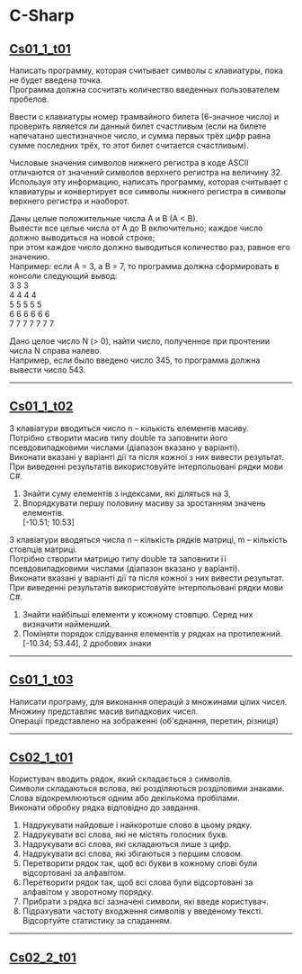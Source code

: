 # C-Sharp

## [Cs01_1_t01](/CS01_1_T01/)

Написать программу, которая считывает символы с клавиатуры, пока не будет введена точка.<br>
Программа должна сосчитать количество введенных пользователем пробелов.

Ввести с клавиатуры номер трамвайного билета (6-значное число) и проверить является ли данный билет счастливым
(если на билете напечатано шестизначное число, и сумма первых трёх цифр равна сумме последних трёх, то этот билет считается счастливым).

Числовые значения символов нижнего регистра в коде ASCII отличаются от значений символов верхнего регистра на величину 32.<br>
Используя эту информацию, написать программу, которая считывает с клавиатуры и конвертирует все символы нижнего регистра в символы верхнего регистра и наоборот.

Даны целые положительные числа A и B (A < B).<br>
Вывести все целые числа от A до B включительно; каждое число должно выводиться на новой строке;<br>
при этом каждое число должно выводиться количество раз, равное его значению.<br>
Например: если А = 3, а В = 7, то программа должна сформировать в консоли следующий вывод:<br>
3 3 3<br>
4 4 4 4<br>
5 5 5 5 5<br>
6 6 6 6 6 6<br>
7 7 7 7 7 7 7<br>

Дано целое число N (> 0), найти число, полученное при прочтении числа N справа налево.<br>
Например, если было введено число 345, то программа должна вывести число 543.

-----

## [Cs01_1_t02](/Cs01_1_t02/)

З клавіатури вводиться число n – кількість елементів масиву.<br>
Потрібно створити масив типу double та заповнити його псевдовипадковими числами (діапазон вказано у варіанті).<br>
Виконати вказані у варіанті дії та після кожної з них вивести результат.<br>
При виведенні результатів використовуйте інтерпольовані рядки мови C#.

1. Знайти суму елементів з індексами, які діляться на 3,
2. Впорядкувати першу половину масиву за зростанням значень елементів.<br>
[-10.51; 10.53]

З клавіатури вводяться числа n – кількість рядків матриці, m – кількість стовпців матриці.<br>
Потрібно створити матрицю типу double та заповнити її псевдовипадковими числами (діапазон вказано у варіанті).<br>
Виконати вказані у варіанті дії та після кожної з них вивести результат.<br>
При виведенні результатів використовуйте інтерпольовані рядки мови C#.<br>

1. Знайти найбільші елементи у кожному стовпцю. Серед них визначити найменший.<br>
2. Поміняти порядок слідування елементів у рядках на протилежний.<br>
[-10.34; 53.44], 2 дробових знаки

-----

## [Cs01_1_t03](/Cs01_1_t03/)

Написати програму, для виконання операцій з множинами цілих чисел.<br>
Множину представляє масив випадкових чисел.<br>
Операції представлено на зображенні (об'єднання, перетин, різниця)

-----

## [Cs02_1_t01](/Cs02_1_t01/)

Користувач вводить рядок, який складається з символів.<br>
Символи складаються вслова, які розділяються розділовими знаками.<br>
Слова відокремлюються одним або декількома пробілами.<br>
Виконати обробку рядка відповідно до завдання.
1. Надрукувати найдовше і найкоротше слово в цьому рядку.
2. Надрукувати всі слова, які не містять голосних букв.
3. Надрукувати всі слова, які складаються лише з цифр.
4. Надрукувати всі слова, які збігаються з першим словом.
5. Перетворити рядок так, щоб всі букви в кожному слові були відсортовані за алфавітом.
6. Перетворити рядок так, щоб всі слова були відсортовані за алфавітом у зворотному порядку.
7. Прибрати з рядка всі зазначені символи, які введе користувач.
8. Підрахувати частоту входження символів у введеному тексті. Відсортуйте статистику за спаданням.

-----

## [Cs02_2_t01](/Cs02_2_t01/)

